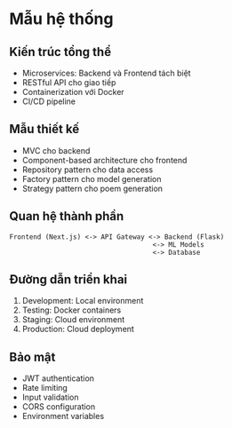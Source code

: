 # Mẫu hệ thống

## Kiến trúc tổng thể
- Microservices: Backend và Frontend tách biệt
- RESTful API cho giao tiếp
- Containerization với Docker
- CI/CD pipeline

## Mẫu thiết kế
- MVC cho backend
- Component-based architecture cho frontend
- Repository pattern cho data access
- Factory pattern cho model generation
- Strategy pattern cho poem generation

## Quan hệ thành phần
```
Frontend (Next.js) <-> API Gateway <-> Backend (Flask)
                                    <-> ML Models
                                    <-> Database
```

## Đường dẫn triển khai
1. Development: Local environment
2. Testing: Docker containers
3. Staging: Cloud environment
4. Production: Cloud deployment

## Bảo mật
- JWT authentication
- Rate limiting
- Input validation
- CORS configuration
- Environment variables 